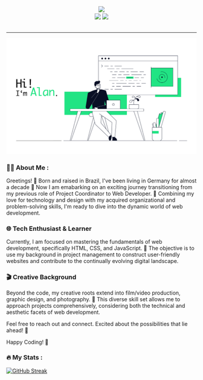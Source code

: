 <div align="center">
<div id="header" align="center">
  <img src="https://i.giphy.com/WFZvB7VIXBgiz3oDXE.gif" width="200"/>
</div>

<div id="badges">
<a href="https://www.linkedin.com/in/tonelloalan/"><img src="https://img.shields.io/badge/LinkedIn-blue?logo=linkedin&logoColor=white&style=flat"></a>
    <a href="https://www.instagram.com/alntnll/"><img src="https://img.shields.io/badge/Instagram-purple?logo=linkedin&logoColor=white&style=flat"></a>

</div>
</html>


<img src="https://komarev.com/ghpvc/?username=tonelloalan&style=flat&color=blue" alt=""/>

</div>

---
<div align="center">
  <img src="iamalanbanner.jpg" width="800"/>
</div>

### 👨‍💻 About Me :
Greetings! 👋 Born and raised in Brazil, I've been living in Germany for almost a decade 🤯 Now I am emabarking on an exciting journey transitioning from my previous role of Project Coordinator to Web Developer. 🚀 Combining my love for technology and design with my acquired organizational and problem-solving skills, I'm ready to dive into the dynamic world of web development.


### 🌐 Tech Enthusiast & Learner

Currently, I am focused on mastering the fundamentals of web development, specifically HTML, CSS, and JavaScript. 🚧 The objective is to use my background in project management to construct user-friendly websites and contribute to the continually evolving digital landscape.


### 🎬 Creative Background

Beyond the code, my creative roots extend into film/video production, graphic design, and photography. 🎨 This diverse skill set allows me to approach projects comprehensively, considering both the technical and aesthetic facets of web development.

Feel free to reach out and connect. Excited about the possibilities that lie ahead! 🚀

Happy Coding! 🚁


### :fire: My Stats :
[![GitHub Streak](https://github-readme-streak-stats.herokuapp.com/?user=tonelloalan)](https://git.io/streak-stats)


<!--
**tonelloalan/tonelloalan** is a ✨ _special_ ✨ repository because its `README.md` (this file) appears on your GitHub profile.


- 🌱 I’m currently learning HTML, CSS and Javascript

-->
